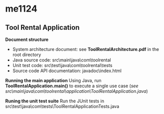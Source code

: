 # me1124
## **Tool Rental Application**

**Document structure**
- System architecture document: see **ToolRentalArchitecture.pdf** in the root directory
- Java source code: src\main\java\com\toolrental
- Unit test code: src\test\java\com\toolrental\tests
- Source code API documentation: javadoc\index.html

**Running the main application**
Using Java, run **ToolRentalApplication.main()** to execute a single use case (*see src\main\java\com\toolrental\application\ToolRentalApplication.java*)

**Runing the unit test suite**
Run the JUnit tests in src\test\java\com\tests\ToolRentalApplicationTests.java




